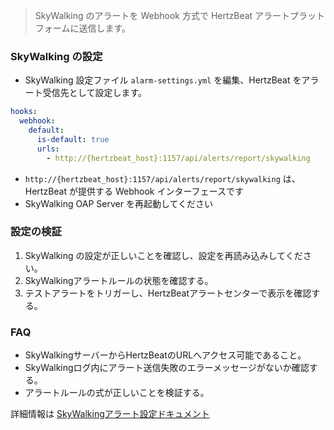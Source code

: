 >SkyWalking のアラートを Webhook 方式で HertzBeat アラートプラットフォームに送信します。

### SkyWalking の設定

- SkyWalking 設定ファイル `alarm-settings.yml` を編集、HertzBeat をアラート受信先として設定します。
```yaml
hooks:
  webhook:
    default:
      is-default: true
      urls:
        - http://{hertzbeat_host}:1157/api/alerts/report/skywalking
```
- `http://{hertzbeat_host}:1157/api/alerts/report/skywalking` は、 HertzBeat が提供する Webhook インターフェースです
- SkyWalking OAP Server を再起動してください

### 設定の検証

1. SkyWalking の設定が正しいことを確認し、設定を再読み込みしてください。
2. SkyWalkingアラートルールの状態を確認する。
3. テストアラートをトリガーし、HertzBeatアラートセンターで表示を確認する。


### FAQ

- SkyWalkingサーバーからHertzBeatのURLへアクセス可能であること。
- SkyWalkingログ内にアラート送信失敗のエラーメッセージがないか確認する。
- アラートルールの式が正しいことを検証する。

詳細情報は [SkyWalkingアラート設定ドキュメント](https://skywalking.apache.org/docs/main/latest/en/setup/backend/backend-alarm/)
